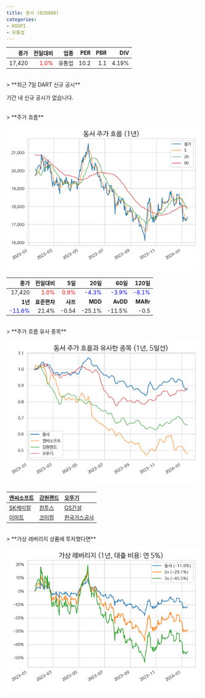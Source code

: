```yaml
---
title: 동서 (026960)
categories:
- KOSPI
- 유통업
---
```


|**종가**|**전일대비**|**업종**|**PER**|**PBR**|**DIV**|
|-------:|-----------:|-------:|------:|------:|------:|
|17,420|<span style="color: red">1.0%</span>|유통업|10.2|1.1|4.19%|

<!-- more -->

<br>
> **최근 7일 DART 신규 공시<a id="dart"></a>**

기간 내 신규 공시가 없습니다.

<br>
> **주가 흐름<a id="price"></a>**

![026960](/assets/images/stock/026960.png)

|**종가**|**전일대비**|**5일**|**20일**|**60일**|**120일**|
|-------:|-----------:|------:|-------:|-------:|--------:|
| 17,420 | <span style="color: red">1.0%</span> | <span style="color: red">0.9%</span> | <span style="color: blue">-4.3%</span> | <span style="color: blue">-3.9%</span> | <span style="color: blue">-8.1%</span> |
|**1년**|**표준편차**|**샤프**|**MDD**|**AvDD**|**MARr**|
| <span style="color: blue">-11.6%</span> | 21.4% | -0.54 | -25.1% | -11.5% | -0.5 |

<br>
> **주가 흐름 유사 종목<a id="corr"></a>**

![026960](/assets/images/stock/026960_corr.png)

| [엔씨소프트](/036570/) | [강원랜드](/035250/) | [오뚜기](/007310/) |
|:---------------------------------------|:---------------------------------------|:---------------------------------------|
| [SK케미칼](/285130/) | [컴투스](/078340/) | [GS건설](/006360/) |
| [이마트](/139480/) | [코미팜](/041960/) | [한국가스공사](/036460/) |

<br>
> **가상 레버리지 상품에 투자했다면<a id="2x"></a>**

![026960](/assets/images/stock/026960_2x.png)

[^corr]: 상관계수를 이용하여 분석하였습니다.